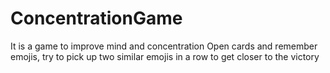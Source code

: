 # ConcentrationGame
It is a game to improve mind and concentration
Open cards and remember emojis, try to pick up two similar emojis in a row to get closer to the victory
